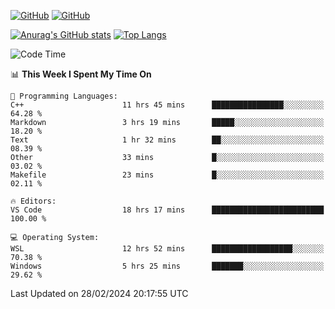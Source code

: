 [![GitHub](https://img.shields.io/github/followers/sharpxk?style=social)](https://github.com/sharpxk) [![GitHub](https://img.shields.io/github/stars/sharpxk?style=social)](https://github.com/sharpxk)

[![Anurag's GitHub stats](https://github-readme-stats-git-masterrstaa-rickstaa.vercel.app/api?username=sharpxk&hide=contribs,prs,issues&show_icons=true&theme=tokyonight)](https://github.com/anuraghazra/github-readme-stats)
[![Top Langs](https://github-readme-stats-git-masterrstaa-rickstaa.vercel.app/api/top-langs/?username=sharpxk&layout=compact&theme=tokyonight)](https://github.com/anuraghazra/github-readme-stats)

<!--START_SECTION:waka-->
![Code Time](http://img.shields.io/badge/Code%20Time-431%20hrs%2050%20mins-blue)

📊 **This Week I Spent My Time On** 

```text
💬 Programming Languages: 
C++                      11 hrs 45 mins      ████████████████░░░░░░░░░   64.28 % 
Markdown                 3 hrs 19 mins       █████░░░░░░░░░░░░░░░░░░░░   18.20 % 
Text                     1 hr 32 mins        ██░░░░░░░░░░░░░░░░░░░░░░░   08.39 % 
Other                    33 mins             █░░░░░░░░░░░░░░░░░░░░░░░░   03.02 % 
Makefile                 23 mins             █░░░░░░░░░░░░░░░░░░░░░░░░   02.11 % 

🔥 Editors: 
VS Code                  18 hrs 17 mins      █████████████████████████   100.00 % 

💻 Operating System: 
WSL                      12 hrs 52 mins      ██████████████████░░░░░░░   70.38 % 
Windows                  5 hrs 25 mins       ███████░░░░░░░░░░░░░░░░░░   29.62 % 
```


 Last Updated on 28/02/2024 20:17:55 UTC
<!--END_SECTION:waka-->
